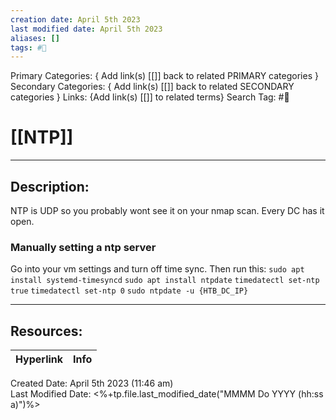 ```yaml
---
creation date: April 5th 2023
last modified date: April 5th 2023
aliases: []
tags: #📕
---
```


Primary Categories: { Add link(s) [[]] back to related PRIMARY categories }
Secondary Categories:  { Add link(s) [[]] back to related SECONDARY categories }
Links: {Add link(s) [[]] to related terms}
Search Tag: #📕  

# [[NTP]]  
___

## Description:  

NTP is UDP so you probably wont see it on your nmap scan. Every DC has it open.

### Manually setting a ntp server

Go into your vm settings and turn off time sync. Then run this:
`sudo apt install systemd-timesyncd`
`sudo apt install ntpdate`
`timedatectl set-ntp true`
`timedatectl set-ntp 0`
`sudo ntpdate -u {HTB_DC_IP}`


___

## Resources:

| Hyperlink | Info |
| --------- | ---- |


Created Date: April 5th 2023 (11:46 am)  
Last Modified Date: <%+tp.file.last_modified_date("MMMM Do YYYY (hh:ss a)")%>
